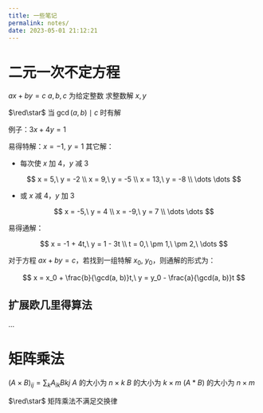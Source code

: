 ```yaml
---
title: 一些笔记
permalink: notes/
date: 2023-05-01 21:12:21
---
```

# 二元一次不定方程

$ax + by = c$
$a, b, c$ 为给定整数
求整数解 $x, y$

$\red\star$ 当 $\gcd(a,b) \mid c$ 时有解

例子：$3x + 4y = 1$

易得特解：$x = -1,\ y = 1$
其它解：

- 每次使 $x$ 加 $4$，$y$ 减 $3$

$$
x = 5,\ y = -2 \\
x = 9,\ y = -5 \\
x = 13,\ y = -8 \\
\dots \dots
$$

- 或 $x$ 减 $4$，$y$ 加 $3$

$$
x = -5,\ y = 4 \\
x = -9,\ y = 7 \\
\dots \dots
$$

易得通解：

$$
x = -1 + 4t,\ y = 1 - 3t \\
t = 0,\ \pm 1,\ \pm 2,\ \dots
$$

对于方程 $ax + by = c$，若找到一组特解 $x_0,\ y_0$，则通解的形式为：

$$
x = x_0 + \frac{b}{\gcd(a, b)}t,\ y = y_0 - \frac{a}{\gcd(a, b)}t
$$

## 扩展欧几里得算法
$\dots$

# 矩阵乘法

$(A \times B)_{ij} = \sum_k A_{ik}B{kj}$
$A$ 的大小为 $n \times k$
$B$ 的大小为 $k \times m$
$(A * B)$ 的大小为 $n \times m$

$\red\star$ 矩阵乘法不满足交换律
